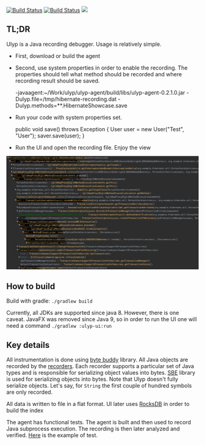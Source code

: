 [![Build Status](https://travis-ci.com/0xaa4eb/ulyp.svg?branch=master)](https://travis-ci.com/0xaa4eb/ulyp)
[![Build Status](https://circleci.com/gh/0xaa4eb/ulyp/tree/master.svg?style=svg)](https://circleci.com/gh/0xaa4eb/ulyp/tree/master)
[![](https://tokei.rs/b1/github/0xaa4eb/ulyp)](https://github.com/0xaa4eb/ulyp)

## TL;DR

Ulyp is a Java recording debugger. Usage is relatively simple.

* First, download or build the agent
* Second, use system properties in order to enable the recording. The properties should tell what method should be recorded and where recording result should be saved.
    
    
    -javaagent:~/Work/ulyp/ulyp-agent/build/libs/ulyp-agent-0.2.1.0.jar
    -Dulyp.file=/tmp/hibernate-recording.dat
    -Dulyp.methods=**.HibernateShowcase.save

* Run your code with system properties set.
    
    
    public void save() throws Exception {
        User user = new User("Test", "User");
        saver.save(user);
    }

* Run the UI and open the recording file. Enjoy the view

![Ulyp UI](https://github.com/0xaa4eb/ulyp/blob/master/images/hibernate.png)

## How to build

Build with gradle:
    `./gradlew build`

Currently, all JDKs are supported since java 8. However, there is one caveat. JavaFX was removed since Java 9, so in order to run the UI one will need a command `./gradlew :ulyp-ui:run`

## Key details

All instrumentation is done using [byte buddy](https://github.com/raphw/byte-buddy) library. 
All Java objects are recorded by the [recorders](https://github.com/0xaa4eb/ulyp/tree/master/ulyp-common/src/main/java/com/ulyp/core/recorders). 
Each recorder supports a particular set of Java types and is responsible for serializing object 
values into bytes. [SBE](https://github.com/real-logic/simple-binary-encoding) library is used for serializing objects into bytes.
Note that Ulyp doesn't fully serialize objects. Let's say, for `String` the first couple of hundred symbols are only recorded. 


All data is written to file in a flat format. UI later uses [RocksDB](https://github.com/facebook/rocksdb) in order to build the index


The agent has functional tests. The agent is built and then used to record Java subprocess execution. 
The recording is then later analyzed and verified. [Here](https://github.com/0xaa4eb/ulyp/blob/master/ulyp-agent-tests/src/test/java/com/agent/tests/recorders/CharRecorderTest.java) is the example of test. 